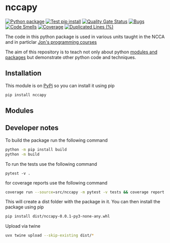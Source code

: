 # nccapy

[![Python package](https://github.com/NCCA/nccapy/actions/workflows/python-package.yml/badge.svg)](https://github.com/NCCA/nccapy/actions/workflows/python-package.yml) [![Test pip install](https://github.com/NCCA/nccapy/actions/workflows/test-pip.yml/badge.svg)](https://github.com/NCCA/nccapy/actions/workflows/test-pip.yml) [![Quality Gate Status](https://sonarcloud.io/api/project_badges/measure?project=NCCA_nccapy&metric=alert_status)](https://sonarcloud.io/summary/new_code?id=NCCA_nccapy) [![Bugs](https://sonarcloud.io/api/project_badges/measure?project=NCCA_nccapy&metric=bugs)](https://sonarcloud.io/summary/new_code?id=NCCA_nccapy) [![Code Smells](https://sonarcloud.io/api/project_badges/measure?project=NCCA_nccapy&metric=code_smells)](https://sonarcloud.io/summary/new_code?id=NCCA_nccapy) [![Coverage](https://sonarcloud.io/api/project_badges/measure?project=NCCA_nccapy&metric=coverage)](https://sonarcloud.io/summary/new_code?id=NCCA_nccapy) [![Duplicated Lines (%)](https://sonarcloud.io/api/project_badges/measure?project=NCCA_nccapy&metric=duplicated_lines_density)](https://sonarcloud.io/summary/new_code?id=NCCA_nccapy)

The code in this python package is used in various units taught in the NCCA and in particlar [Jon's programming courses](https://nccastaff.bournemouth.ac.uk/jmacey/)

The aim of this repository is to teach not only about python [modules and packages](https://docs.python.org/3/tutorial/modules.html) but demonstrate other python code and techniques.

## Installation

This module is on [PyPi](https://pypi.org/project/nccapy/) so you can install it using pip

```bash
pip install nccapy
```



## Modules


## Developer notes

To build the package run the following command

```bash
python -m pip install build
python -m build
```

To run the tests use the following command

```
pytest -v .
```

for coverage reports use the following command

```bash
coverage run --source=src/nccapy -m pytest -v tests && coverage report -m
```

This will create a dist folder with the package in it. You can then install the package using pip

```bash
pip install dist/nccapy-0.0.1-py3-none-any.whl
```


Upload via twine

```bash
uvx twine upload --skip-existing dist/*
```

